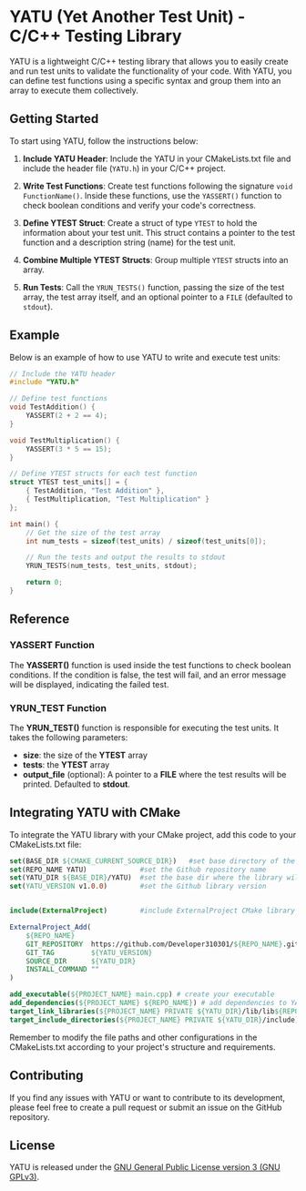 # YATU (Yet Another Test Unit) - C/C++ Testing Library

YATU is a lightweight C/C++ testing library that allows you to easily create and run test units to validate the functionality of your code. With YATU, you can define test functions using a specific syntax and group them into an array to execute them collectively.

## Getting Started

To start using YATU, follow the instructions below:

1. **Include YATU Header**: Include the YATU in your CMakeLists.txt file and include the header file (`YATU.h`) in your C/C++ project.

2. **Write Test Functions**: Create test functions following the signature `void FunctionName()`. Inside these functions, use the `YASSERT()` function to check boolean conditions and verify your code's correctness.

3. **Define YTEST Struct**: Create a struct of type `YTEST` to hold the information about your test unit. This struct contains a pointer to the test function and a description string (name) for the test unit.

4. **Combine Multiple YTEST Structs**: Group multiple `YTEST` structs into an array.

5. **Run Tests**: Call the `YRUN_TESTS()` function, passing the size of the test array, the test array itself, and an optional pointer to a `FILE` (defaulted to `stdout`).

## Example

Below is an example of how to use YATU to write and execute test units:

```c
// Include the YATU header
#include "YATU.h"

// Define test functions
void TestAddition() {
    YASSERT(2 + 2 == 4);
}

void TestMultiplication() {
    YASSERT(3 * 5 == 15);
}

// Define YTEST structs for each test function
struct YTEST test_units[] = {
    { TestAddition, "Test Addition" },
    { TestMultiplication, "Test Multiplication" }
};

int main() {
    // Get the size of the test array
    int num_tests = sizeof(test_units) / sizeof(test_units[0]);

    // Run the tests and output the results to stdout
    YRUN_TESTS(num_tests, test_units, stdout);

    return 0;
}
```

## Reference

### YASSERT Function
The **YASSERT()** function is used inside the test functions to check boolean conditions. If the condition is false, the test will fail, and an error message will be displayed, indicating the failed test.

### YRUN_TEST Function
The **YRUN_TEST()** function is responsible for executing the test units. It takes the following parameters:
- **size**: the size of the **YTEST** array
- **tests**: the **YTEST** array
- **output_file** (optional): A pointer to a **FILE** where the test results will be printed. Defaulted to **stdout**.

## Integrating YATU with CMake
To integrate the YATU library with your CMake project, add this code to your CMakeLists.txt file:

```cmake
set(BASE_DIR ${CMAKE_CURRENT_SOURCE_DIR})   #set base directory of the project
set(REPO_NAME YATU)             #set the Github repository name
set(YATU_DIR ${BASE_DIR}/YATU)  #set the base dir where the library will be downloaded
set(YATU_VERSION v1.0.0)        #set the Github library version


include(ExternalProject)        #include ExternalProject CMake library (only above version 3.0)

ExternalProject_Add(
    ${REPO_NAME}
    GIT_REPOSITORY  https://github.com/Developer310301/${REPO_NAME}.git
    GIT_TAG         ${YATU_VERSION}
    SOURCE_DIR      ${YATU_DIR}
    INSTALL_COMMAND ""
)

add_executable(${PROJECT_NAME} main.cpp) # create your executable
add_dependencies(${PROJECT_NAME} ${REPO_NAME}) # add dependencies to YATU library
target_link_libraries(${PROJECT_NAME} PRIVATE ${YATU_DIR}/lib/lib${REPO_NAME}.a)  #link the static library
target_include_directories(${PROJECT_NAME} PRIVATE ${YATU_DIR}/include) #add the YATU include directory

```
Remember to modify the file paths and other configurations in the CMakeLists.txt according to your project's structure and requirements.

## Contributing
If you find any issues with YATU or want to contribute to its development, please feel free to create a pull request or submit an issue on the GitHub repository.

## License
YATU is released under the [GNU General Public License version 3 (GNU GPLv3)](https://www.gnu.org/licenses/gpl-3.0.en.html).